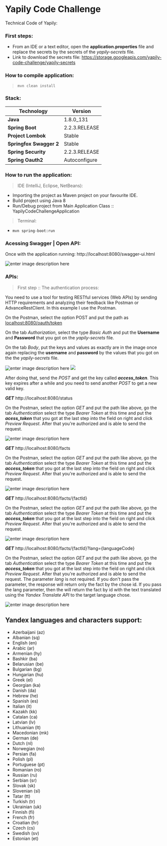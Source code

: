 # Yapily Code Challenge
Technical Code of Yapily:

### First steps:
- From an IDE or a text editor, open the **application.properties** file and replace the secrets by the secrets of the *yapily-secrets* file.
- Link to download the secrets file: https://storage.googleapis.com/yapily-code-challenge/yapily-secrets

### How to compile application:
> `mvn clean install`

### Stack:
| Technology | Version |
|--|--|
| **Java** | 1.8.0_131 |
| **Spring Boot** | 2.2.3.RELEASE |
| **Project Lombok** | Stable |
| **Springfox Swagger 2** | Stable |
| **Spring Security** | 2.2.3.RELEASE |
| **Spring Oauth2** | Autoconfigure

### How to run the application:
> IDE (IntelliJ, Eclipse, NetBeans):
- Importing the project as Maven project on your favourite IDE.
- Build project using Java 8
- Run/Debug project from Main Application Class :: YapilyCodeChallengeApplication

> Terminal:
- `mvn spring-boot:run`

### Acessing Swagger | Open API:
Once with the application running:
http://localhost:8080/swagger-ui.html

![enter image description here](https://i.imgur.com/hZEH9kt.png)

### APIs:
> First step :: The authentication process:

You need to use a tool for testing RESTful services (Web APIs) by sending HTTP requirements and analyzing their feedback like Postman or AdvanceRestClient. In this example I use the Postman.

On the Postman, select the option POST and put the path as [localhost:8080/oauth/token](localhost:8080/oauth/token)

On the tab *Authorization*, select the type *Basic Auth* and put the **Username** and **Password** that you got on the _yapily-secrets_ file.

On the tab *Body*, put the keys and values as exactly are in the image once again replacing the **username** and **password** by the values that you got on the the _yapily-secrets_ file.

![enter image description here](https://i.imgur.com/VQtyFtS.png)
![](https://i.imgur.com/4oNqXdr.png)

After doing that, send the *POST* and get the key called ***access_token***. This key expires after a while and you need to send another *POST* to get a new valid key.

***GET*** http://localhost:8080/status

On the Postman, select the option *GET* and put the path like above, go the tab *Authentication* select the type *Bearer Token* at this time and put the ***acess_token*** that you got at the last step into the field on right and click *Preview Request*. After that you're authorized and is able to send the request.

![enter image description here](https://i.imgur.com/wbMMvKK.png)

***GET*** http://localhost:8080/facts

On the Postman, select the option *GET* and put the path like above, go the tab *Authentication* select the type *Bearer Token* at this time and put the ***access_token*** that you got at the last step into the field on right and click *Preview Request*. After that you're authorized and is able to send the request.

![enter image description here](https://i.imgur.com/PUixOAh.png)

***GET*** http://localhost:8080/facts/{factId}

On the Postman, select the option *GET* and put the path like above, go the tab *Authentication* select the type *Bearer Token* at this time and put the ***access_token*** that you got at the last step into the field on right and click *Preview Request*. After that you're authorized and is able to send the request.

![enter image description here](https://i.imgur.com/fShZwbG.png)

***GET*** http://localhost:8080/facts/{factId}?lang={languageCode}

On the Postman, select the option *GET* and put the path like above, go the tab *Authentication* select the type *Bearer Token* at this time and put the ***access_token*** that you got at the last step into the field on right and click *Preview Request*. After that you're authorized and is able to send the request. The parameter *lang* is not required. If you don't pass the parameter, the response will return only the fact by the chose id. If you pass the lang parameter, then the will return the fact by id with the text translated using the *Yandex Translate API* to the target language chose.

![enter image description here](https://i.imgur.com/fA2zz07.png)

## Yandex languages and characters support:

-   Azerbaijani (az)
-   Albanian (sq)
-   English (en)
-   Arabic (ar)
-   Armenian (hy)
-   Bashkir (ba)
-   Belarusian (be)
-   Bulgarian (bg)
-   Hungarian (hu)
-   Greek (el)
-   Georgian (ka)
-   Danish (da)
-   Hebrew (he)
-   Spanish (es)
-   Italian (it)
-   Kazakh (kk)
-   Catalan (ca)
-   Latvian (lv)    
-   Lithuanian (lt)
-   Macedonian (mk)
-   German (de)
-   Dutch (nl)
-   Norwegian (no)
-   Persian (fa)
-   Polish (pl)
-   Portuguese (pt)
-   Romanian (ro)
-   Russian (ru)
-   Serbian (sr)
-   Slovak (sk)
-   Slovenian (sl)
-   Tatar (tt)
-   Turkish (tr)
-   Ukrainian (uk)
-   Finnish (fi)
-   French (fr)
-   Croatian (hr)
-   Czech (cs)
-   Swedish (sv)
-   Estonian (et)

